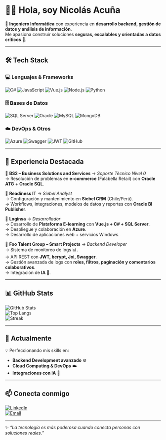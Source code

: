# 👨‍💻 Hola, soy Nicolás Acuña  

🚀 **Ingeniero Informática** con experiencia en **desarrollo backend, gestión de datos y análisis de información**.  
Me apasiona construir soluciones **seguras, escalables y orientadas a datos críticos** 💾.  

---

## 🛠️ Tech Stack

### 💻 Lenguajes & Frameworks  
![C#](https://img.shields.io/badge/C%23-239120?style=for-the-badge&logo=c-sharp&logoColor=white) 
![JavaScript](https://img.shields.io/badge/JavaScript-F7E017?style=for-the-badge&logo=javascript&logoColor=black) 
![Vue.js](https://img.shields.io/badge/Vue.js-42B883?style=for-the-badge&logo=vue.js&logoColor=white) 
![Node.js](https://img.shields.io/badge/Node.js-43853D?style=for-the-badge&logo=node.js&logoColor=white) 
![Python](https://img.shields.io/badge/Python-3776AB?style=for-the-badge&logo=python&logoColor=white)  

### 🗄️ Bases de Datos  
![SQL Server](https://img.shields.io/badge/SQL%20Server-CC2927?style=for-the-badge&logo=microsoftsqlserver&logoColor=white) 
![Oracle](https://img.shields.io/badge/Oracle-F80000?style=for-the-badge&logo=oracle&logoColor=white) 
![MySQL](https://img.shields.io/badge/MySQL-00758F?style=for-the-badge&logo=mysql&logoColor=white) 
![MongoDB](https://img.shields.io/badge/MongoDB-47A248?style=for-the-badge&logo=mongodb&logoColor=white)  

### ☁️ DevOps & Otros  
![Azure](https://img.shields.io/badge/Azure-0089D6?style=for-the-badge&logo=microsoft-azure&logoColor=white) 
![Swagger](https://img.shields.io/badge/Swagger-85EA2D?style=for-the-badge&logo=swagger&logoColor=black) 
![JWT](https://img.shields.io/badge/JWT-000000?style=for-the-badge&logo=jsonwebtokens&logoColor=white) 
![GitHub](https://img.shields.io/badge/GitHub-181717?style=for-the-badge&logo=github&logoColor=white)  

---

## 💼 Experiencia Destacada

🔹 **BS2 – Business Solutions and Services** → *Soporte Técnico Nivel 0*  
→ Resolución de problemas en **e-commerce** (Falabella Retail) con **Oracle ATG** + **Oracle SQL**.  

🔹 **Readiness IT** → *Siebel Analyst*  
→ Configuración y mantenimiento en **Siebel CRM** (Chile/Perú).  
→ Workflows, integraciones, modelos de datos y reportes con **Oracle BI Publisher**.  

🔹 **Loginsa** → *Desarrollador*  
→ Desarrollo de **Plataforma E-learning** con **Vue.js + C# + SQL Server**.  
→ Despliegue y colaboración en **Azure**.  
→ Desarrollo de aplicaciones web + servicios Windows.  

🔹 **Foo Talent Group – Smart Projects** → *Backend Developer*  
→ Sistema de monitoreo de logs 📊.  
→ API REST con **JWT, bcrypt, Joi, Swagger**.  
→ Gestión avanzada de logs con **roles, filtros, paginación y comentarios colaborativos**.  
→ Integración de **IA 🤖**.  

---

## 📊 GitHub Stats

![GitHub Stats](https://github-readme-stats.vercel.app/api?username=N1c0am&show_icons=true&theme=radical)  
![Top Langs](https://github-readme-stats.vercel.app/api/top-langs/?username=N1c0am&layout=compact&theme=radical)  
![Streak](https://github-readme-streak-stats.herokuapp.com/?user=N1c0am&theme=radical)  

---

## 🌱 Actualmente

💡 Perfeccionando mis skills en:  
- **Backend Development avanzado** ⚙️  
- **Cloud Computing & DevOps** ☁️  
- **Integraciones con IA** 🤖  

---

## 📫 Conecta conmigo

[![LinkedIn](https://img.shields.io/badge/LinkedIn-0A66C2?style=for-the-badge&logo=linkedin&logoColor=white)](https://www.linkedin.com/in/nicolás-acuña-mora/)  
[![Email](https://img.shields.io/badge/Email-D14836?style=for-the-badge&logo=gmail&logoColor=white)](mailto:nicolassimonacuna@gmail.com)  

---

✨ _“La tecnología es más poderosa cuando conecta personas con soluciones reales.”_  
